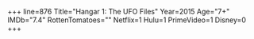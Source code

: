 +++
line=876
Title="Hangar 1: The UFO Files"
Year=2015
Age="7+"
IMDb="7.4"
RottenTomatoes=""
Netflix=1
Hulu=1
PrimeVideo=1
Disney=0
+++

